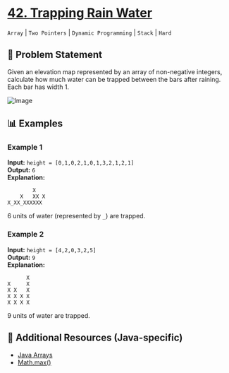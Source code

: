 # [42. Trapping Rain Water](https://leetcode.com/problems/trapping-rain-water/description/)
`Array` | `Two Pointers` | `Dynamic Programming` | `Stack` | `Hard`

## 📝 Problem Statement
Given an elevation map represented by an array of non-negative integers, calculate how much water can be trapped between the bars after raining. Each bar has width 1.

![Image](https://assets.leetcode.com/uploads/2018/10/22/rainwatertrap.png)
## 📊 Examples

### Example 1
**Input:** `height = [0,1,0,2,1,0,1,3,2,1,2,1]`  
**Output:** `6`  
**Explanation:** 
```
        X
    X   XX X
X_XX_XXXXXX
```
6 units of water (represented by `_`) are trapped.

### Example 2
**Input:** `height = [4,2,0,3,2,5]`  
**Output:** `9`  
**Explanation:** 
```
      X
X     X
X X   X
X X X X
X X X X
```
9 units of water are trapped.

## 🔗 Additional Resources (Java-specific)
- [Java Arrays](https://docs.oracle.com/javase/8/docs/api/java/util/Arrays.html)
- [Math.max()](https://docs.oracle.com/javase/8/docs/api/java/lang/Math.html#max-int-int-)
